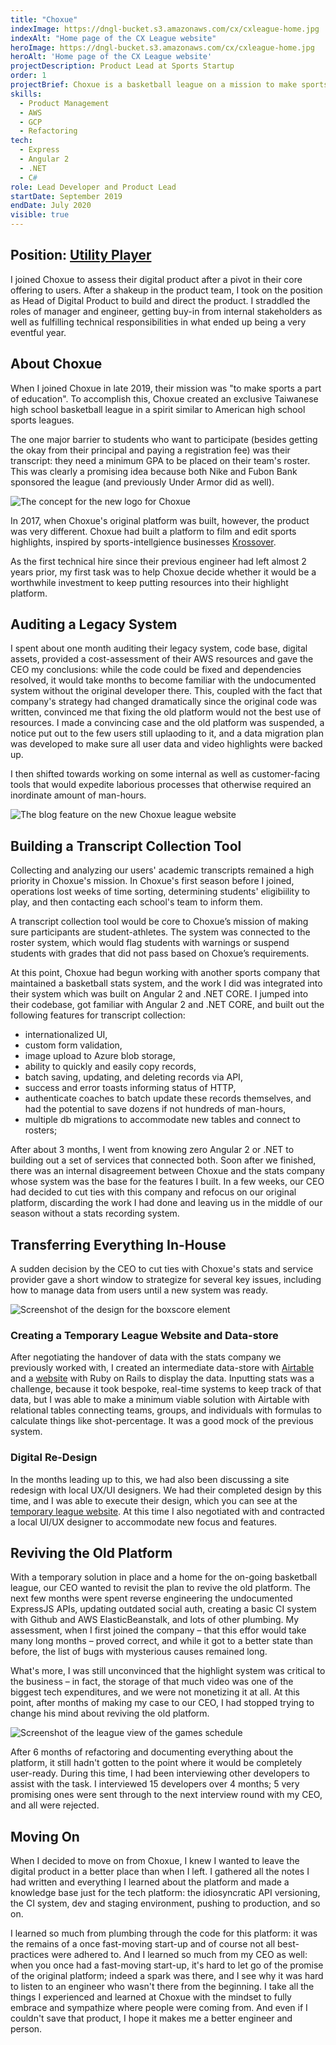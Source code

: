 ```yaml
---
title: "Choxue"
indexImage: https://dngl-bucket.s3.amazonaws.com/cx/cxleague-home.jpg
indexAlt: "Home page of the CX League website"
heroImage: https://dngl-bucket.s3.amazonaws.com/cx/cxleague-home.jpg
heroAlt: 'Home page of the CX League website'
projectDescription: Product Lead at Sports Startup
order: 1
projectBrief: Choxue is a basketball league on a mission to make sports a part of education in Taipei, with the help of technology.
skills: 
  - Product Management
  - AWS
  - GCP
  - Refactoring
tech:
  - Express
  - Angular 2
  - .NET 
  - C#
role: Lead Developer and Product Lead
startDate: September 2019
endDate: July 2020
visible: true
---
```

## Position: [Utility Player](https://en.wikipedia.org/wiki/Utility_player)

I joined Choxue to assess their digital product after a pivot in their core offering to users. After a shakeup in the product team, I took on the position as Head of Digital Product to build and direct the product. I straddled the roles of manager and engineer, getting buy-in from internal stakeholders as well as fulfilling technical responsibilities in what ended up being a very eventful year.

## About Choxue

When I joined Choxue in late 2019, their mission was "to make sports a part of education". To accomplish this, Choxue created an exclusive Taiwanese high school basketball league in a spirit similar to American high school sports leagues.

The one major barrier to students who want to participate (besides getting the okay from their principal and paying a registration fee) was their transcript: they need a minimum GPA to be placed on their team's roster. This was clearly a promising idea because both Nike and Fubon Bank sponsored the league (and previously Under Armor did as well). 

![The concept for the new logo for Choxue](https://d2opfsmmrbhnsw.cloudfront.net/cx/cho-xue.jpg "The concept for the new logo for Choxue")

In 2017, when Choxue's original platform was built, however, the product was very different. Choxue had built a platform to film and edit sports highlights, inspired by sports-intellgience businesses [Krossover](https://www.crunchbase.com/organization/krossover-intelligence). 

As the first technical hire since their previous engineer had left almost 2 years prior, my first task was to help Choxue decide whether it would be a worthwhile investment to keep putting resources into their highlight platform. 

## Auditing a Legacy System

I spent about one month auditing their legacy system, code base, digital assets, provided a cost-assessment of their AWS resources and gave the CEO my conclusions: while the code could be fixed and dependencies resolved, it would take months to become familiar with the undocumented system without the original developer there. This, coupled with the fact that company's strategy had changed dramatically since the original code was written, convinced me that fixing the old platform would not the best use of resources. I made a convincing case and the old platform was suspended, a notice put out to the few users still uplaoding to it, and a data migration plan was developed to make sure all user data and video highlights were backed up.

I then shifted towards working on some internal as well as customer-facing tools that would expedite laborious processes that otherwise required an inordinate amount of man-hours. 

![The blog feature on the new Choxue league website](https://d2opfsmmrbhnsw.cloudfront.net/cx/cxleague-blog.png "The blog feature on the new Choxue league website")

## Building a Transcript Collection Tool

Collecting and analyzing our users' academic transcripts remained a high priority in Choxue's mission. In Choxue's first season before I joined, operations lost weeks of time sorting, determining students' eligibiility to play, and then contacting each school's team to inform them. 

A transcript collection tool would be core to Choxue’s mission of making sure participants are student-athletes. The system was connected to the roster system, which would flag students with warnings or suspend students with grades that did not pass based on Choxue’s requirements. 

At this point, Choxue had begun working with another sports company that maintained a basketball stats system, and the work I did was integrated into their system which was built on Angular 2 and .NET CORE. I jumped into their codebase, got familiar with Angular 2 and .NET CORE, and built out the following features for transcript collection:
* internationalized UI, 
* custom form validation,
* image upload to Azure blob storage,
* ability to quickly and easily copy records,
* batch saving, updating, and deleting records via API,
* success and error toasts informing status of HTTP,
* authenticate coaches to batch update these records themselves, and had the potential to save dozens if not hundreds of man-hours, 
* multiple db migrations to accommodate new tables and connect to rosters;

After about 3 months, I went from knowing zero Angular 2 or .NET to building out a set of services that connected both. Soon after we finished, there was an internal disagreement between Choxue and the stats company whose system was the base for the features I built. In a few weeks, our CEO had decided to cut ties with this company and refocus on our original platform, discarding the work I had done and leaving us in the middle of our season without a stats recording system.

## Transferring Everything In-House

A sudden decision by the CEO to cut ties with Choxue's stats and service provider gave a short window to strategize for several key issues, including how to manage data from users until a new system was ready. 

![Screenshot of the design for the boxscore element](https://d2opfsmmrbhnsw.cloudfront.net/cx/boxscore-screenshot.png "Screenshot of the design for the boxscore element")

### Creating a Temporary League Website and Data-store
After negotiating the handover of data with the stats company we previously worked with, I created an intermediate data-store with [Airtable](https://airtable.com) and a [website](http://cxleague.com) with Ruby on Rails to display the data. Inputting stats was a challenge, because it took bespoke, real-time systems to keep track of that data, but I was able to make a minimum viable solution with Airtable with relational tables connecting teams, groups, and individuals with formulas to calculate things like shot-percentage. It was a good mock of the previous system.

### Digital Re-Design
In the months leading up to this, we had also been discussing a site redesign with local UX/UI designers. We had their completed design by this time, and I was able to execute their design, which you can see at the [temporary league website](cxleague.com). At this time I also negotiated with and contracted a local UI/UX designer to accommodate new focus and features.

## Reviving the Old Platform

With a temporary solution in place and a home for the on-going basketball league, our CEO wanted to revisit the plan to revive the old platform. The next few months were spent reverse engineering the undocumented ExpressJS APIs, updating outdated social auth, creating a basic CI system with Github and AWS ElasticBeanstalk, and lots of other plumbing. My assessment, when I first joined the company – that this effor would take many long months – proved correct, and while it got to a better state than before, the list of bugs with mysterious causes remained long. 

What's more, I was still unconvinced that the highlight system was critical to the business – in fact, the storage of that much video was one of the biggest tech expenditures, and we were not monetizing it at all. At this point, after months of making my case to our CEO, I had stopped trying to change his mind about reviving the old platform.

![Screenshot of the league view of the games schedule](https://d2opfsmmrbhnsw.cloudfront.net/cx/cxleague-schedule.png "Screenshot of the league view of the games schedule")

After 6 months of refactoring and documenting everything about the platform, it still hadn't gotten to the point where it would be completely user-ready. During this time, I had been interviewing other developers to assist with the task. I interviewed 15 developers over 4 months; 5 very promising ones were sent through to the next interview round with my CEO, and all were rejected. 

## Moving On

When I decided to move on from Choxue, I knew I wanted to leave the digital product in a better place than when I left. I gathered all the notes I had written and everything I learned about the platform and made a knowledge base just for the tech platform: the idiosyncratic API versioning, the CI system, dev and staging environment, pushing to production, and so on. 

I learned so much from plumbing through the code for this platform: it was the remains of a once fast-moving start-up and of course not all best-practices were adhered to. And I learned so much from my CEO as well: when you once had a fast-moving start-up, it's hard to let go of the promise of the original platform; indeed a spark was there, and I see why it was hard to listen to an engineer who wasn't there from the beginning. I take all the things I experienced and learned at Choxue with the mindset to fully embrace and sympathize where people were coming from. And even if I couldn't save that product, I hope it makes me a better engineer and person.

